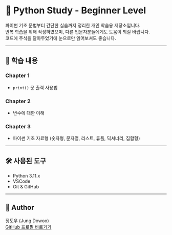 # 🐍 Python Study - Beginner Level

파이썬 기초 문법부터 간단한 실습까지 정리한 개인 학습용 저장소입니다.  
반복 학습을 위해 작성하였으며, 다른 입문자분들에게도 도움이 되길 바랍니다.  
코드에 주석을 달아두었기에 눈으로만 읽어보셔도 좋습니다.

---

## 📖 학습 내용

### Chapter 1
- `print()` 문 출력 사용법

### Chapter 2
- 변수에 대한 이해

### Chapter 3
- 파이썬 기초 자료형 (숫자형, 문자열, 리스트, 튜플, 딕셔너리, 집합형)

---

## 🛠️ 사용된 도구

- Python 3.11.x  
- VSCode  
- Git & GitHub  

---

## 👤 Author

정도우 (Jung Dowoo)  
[GitHub 프로필 바로가기](https://github.com/jungdowoo)
